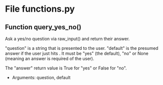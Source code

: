 # File functions.py

## Function query_yes_no()

Ask a yes/no question via raw_input() and return their answer.

"question" is a string that is presented to the user.
"default" is the presumed answer if the user just hits <Enter>.
    It must be "yes" (the default), "no" or None (meaning
    an answer is required of the user).

The "answer" return value is True for "yes" or False for "no".

* Arguments: question, default


